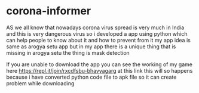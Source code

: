 # corona-informer
AS we all know that nowadays corona virus spread is very much in India and this is very dangerous virus 
so i developed a app using python which can help people to know about it and how to prevent from it 
my app idea is same as arogya setu app but in my app there is a unique thing that is missing in arogya setu the thing is mask detection 

If you are unable to download the app you can see the working of my game here https://repl.it/join/rxcdfsbu-bhavyagarg 
at this link this will so happens because i have converted python  code file to apk file so it can create problem while downloading 
